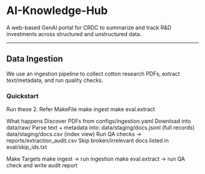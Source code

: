# AI-Knowledge-Hub

A web-based GenAI portal for CRDC to summarize and track R&D investments across structured and unstructured data.

---

## Data Ingestion

We use an ingestion pipeline to collect cotton research PDFs, extract text/metadata, and run quality checks.

### Quickstart
Run these 2. Refer MakeFile
make ingest
make eval.extract

What happens
Discover PDFs from configs/ingestion.yaml
Download into data/raw/
Parse text + metadata into:
data/staging/docs.jsonl (full records)
data/staging/docs.csv (index view)
Run QA checks → reports/extraction_audit.csv
Skip broken/irrelevant docs listed in eval/skip_ids.txt

Make Targets
make ingest → run ingestion
make eval.extract → run QA check and write audit report
